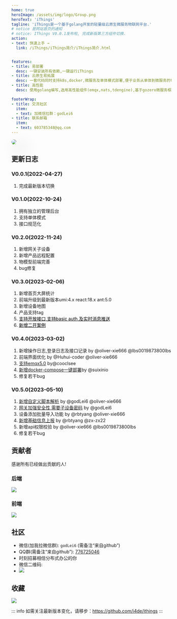 ```yaml
---
home: true
heroImage: /assets/img/logo/Group.png
heroText: 'iThings'
tagline: 'iThings是一个基于golang开发的轻量级云原生微服务物联网平台.'
# notice 是网站首页的通知
# notice: IThings V0.0.1发布啦, 完成新版第三方组件切换.
action:
- text: 快速上手 →
  link: /iThings/iThings简介/iThings简介.html


features:
- title: 易部署 
  desc: 一键安装所有依赖,一键运行iThings
- title: 云原生易拓展
  desc: 一套代码同时支持k8s,docker,微服务及单体模式部署,便于业务从单体到微服务的切换,可以通过http,grpc,甚至直接将iThings作为包集成进自己系统
- title: 高性能
  desc: 使用golang编写,选用高性能组件(emqx,nats,tdengine),基于gozero微服务框架高性能的同时保证服务的稳定性

footerWrap:
- title: 交流社区
  item:
  - text: 加微信拉群：godLei6
- title: 联系邮箱
  item:
  - text: 603785348@qq.com
---
```


<img src="/assets/img/things/iThings架构图.png" style="box-shadow: 20px 20px 50px grey;border-radius: 10px;"></img>

## 更新日志
### V0.0.1(2022-04-27)
1. 完成最新版本切换
### V0.1.0(2022-10-24)
1. 拥有独立的管理后台
2. 支持单体模式
3. 接口规范化
### V0.2.0(2022-11-24)
1. 新增网关子设备
2. 新增产品远程配置
3. 物模型前端完善
4. bug修复
### V0.3.0(2023-02-06)
1. 新增首页大屏统计
2. 前端升级到最新版本umi:4.x react:18.x ant:5.0 
3. 新增设备地图
4. 产品支持tag
5.  <a style="color:black;" href="/iThings/高级/消息推送.html">支持开放接口,支持basic auth,及实时消息推送</a>
6. <a style="color:black;" href="https://github.com/i4de/iThings-demo">新增二开案例</a> 

### V0.4.0(2023-03-02)
1. 新增操作日志,登录日志及接口记录 by @oliver-xie666  @lbs0019873800lbs 
2. 前端界面优化 by @Huhui-coder @oliver-xie666 
3. [支持emqx5.0](https://github.com/i4de/ithings/pull/167) by@cooclsee
4. [新增docker-compose一键部署](https://ithings.pages.dev/iThings/%E5%BF%AB%E9%80%9F%E5%BC%80%E5%A7%8B/%E5%AE%89%E8%A3%85%E6%95%99%E7%A8%8B.html)by @suixinio
5. 修复若干bug 

### V0.5.0(2023-05-10)
1. [新增自定义脚本解析](https://ithings.net.cn/iThings/%E4%BA%91%E7%AB%AF%E5%BC%80%E5%8F%91%E6%8C%87%E5%8D%97/%E6%B6%88%E6%81%AF%E8%A7%A3%E6%9E%90.html#使用方式) by @godLei6  @oliver-xie666
2. [网关加强安全性,需要子设备密码](https://ithings.net.cn/iThings/%E4%BA%91%E7%AB%AF%E5%BC%80%E5%8F%91%E6%8C%87%E5%8D%97/%E7%BD%91%E5%85%B3%E5%AD%90%E8%AE%BE%E5%A4%87.html#功能概述) by  @godLei6 
3. 设备添加批量导入功能 by @rbtyang  @oliver-xie666
4. [新增基础信息上报](https://ithings.net.cn/iThings/%E4%BA%91%E7%AB%AF%E5%BC%80%E5%8F%91%E6%8C%87%E5%8D%97/%E7%89%A9%E6%A8%A1%E5%9E%8B%E5%8D%8F%E8%AE%AE.html#物模型协议-2) by  @rbtyang  @zx-zx22
5. 新增api权限校验 by @oliver-xie666  @lbs0019873800lbs 
6. 修复若干bug 

## 贡献者
感谢所有已经做出贡献的人!
### 后端
<a href="https://github.com/i4de/iThings/graphs/contributors">
  <img src="https://contributors-img.web.app/image?repo=i4de/iThings" />
</a>

### 前端
<a href="https://github.com/i4de/iThings-admin-react/graphs/contributors">
  <img src="https://contributors-img.web.app/image?repo=i4de/iThings-admin-react" />
</a>

## 社区
- 微信(加我拉微信群): `godLei6` (需备注“来自github”)
- QQ群(需备注“来自github”): <a href="https://jq.qq.com/?_wv=1027&k=1J4ZL7mn">776725046</a>
- 时刻招募相信分布式办公的你
- 微信二维码:
- <img src="/assets/img/things/微信二维码2.jpg">

## 收藏
<img src="https://starchart.cc/i4de/ithings.svg">

::: info
如需关注最新版本变化，请移步：https://github.com/i4de/ithings
:::
